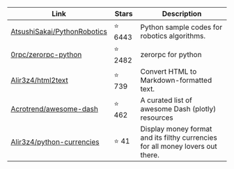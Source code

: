 | Link  | Stars   | Description
| ------------- | ------------- | ------------- |
|[AtsushiSakai/PythonRobotics](https://github.com/AtsushiSakai/PythonRobotics) | :star: 6443|Python sample codes for robotics algorithms.|
|[0rpc/zerorpc-python](https://github.com/0rpc/zerorpc-python) | :star: 2482|zerorpc for python|
|[Alir3z4/html2text](https://github.com/Alir3z4/html2text) | :star: 739|Convert HTML to Markdown-formatted text.|
|[Acrotrend/awesome-dash](https://github.com/Acrotrend/awesome-dash) | :star: 462|A curated list of awesome Dash (plotly) resources|
|[Alir3z4/python-currencies](https://github.com/Alir3z4/python-currencies) | :star: 41|Display money format and its filthy currencies for all money lovers out there.|
